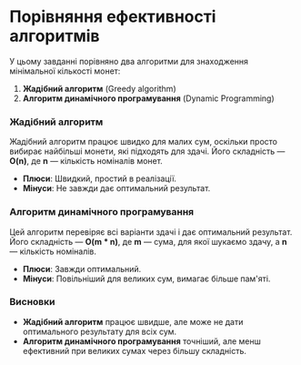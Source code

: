 # Порівняння ефективності алгоритмів

У цьому завданні порівняно два алгоритми для знаходження мінімальної кількості монет:

1. **Жадібний алгоритм** (Greedy algorithm)
2. **Алгоритм динамічного програмування** (Dynamic Programming)

### Жадібний алгоритм

Жадібний алгоритм працює швидко для малих сум, оскільки просто вибирає найбільші монети, які підходять для здачі. Його складність — **O(n)**, де **n** — кількість номіналів монет.

- **Плюси**: Швидкий, простий в реалізації.
- **Мінуси**: Не завжди дає оптимальний результат.

### Алгоритм динамічного програмування

Цей алгоритм перевіряє всі варіанти здачі і дає оптимальний результат. Його складність — **O(m * n)**, де **m** — сума, для якої шукаємо здачу, а **n** — кількість номіналів.

- **Плюси**: Завжди оптимальний.
- **Мінуси**: Повільніший для великих сум, вимагає більше пам'яті.

### Висновки

- **Жадібний алгоритм** працює швидше, але може не дати оптимального результату для всіх сум.
- **Алгоритм динамічного програмування** точніший, але менш ефективний при великих сумах через більшу складність.

